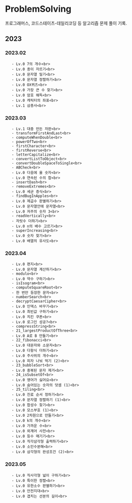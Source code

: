 # ProblemSolving

프로그래머스, 코드스테이츠-데일리코딩 등 알고리즘 문제 풀이 기록.

## 2023

### 2023.02<br>
       - Lv.0 7의 개수<br>
       - Lv.0 종이 자르기<br>
       - Lv.0 문자열 밀기<br>
       - Lv.0 문자열 정렬하기<br>
       - Lv.0 OX퀴즈<br>
       - Lv.0 가장 큰 수 찾기<br>
       - Lv.0 암호 해독<br>
       - Lv.0 캐릭터의 좌표<br>
       - Lv.1 삼총사<br>

### 2023.03<br>
       - Lv.1 대충 만든 자판<br>
       - transformFirstAndLast<br>
       - computeWhenDouble<br>
       - powerOfTwo<br>
       - firstCharacter<br>
       - firstReverse<br>
       - letterCapitalize<br>
       - convertListToObject<br>
       - convertDoubleSpaceToSingle<br>
       - ABCheck<br>
       - Lv.0 다음에 올 숫자<br>
       - Lv.0 연속된 수의 합<br>
       - insertDash<br>
       - removeExtremes<br>
       - Lv.0 세균 증식<br>
       - findBugInApples<br>
       - Lv.0 제곱수 판별하기<br>
       - Lv.0 문자열안에 문자열<br>
       - Lv.0 저주의 숫자 3<br>
       - readVertically<br>
       - 자릿수 더하기<br>
       - Lv.0 n의 배수 고르기<br>
       - superIncreasing<br>
       - Lv.0 숫자 찾기<br>
       - Lv.0 배열의 유사도<br>

### 2023.04<br>
       - Lv.0 편지<br>
       - Lv.0 문자열 계산하기<br>
       - modulo<br>
       - Lv.0 약수 구하기<br>
       - isIsogram<br>
       - computeSquareRoot<br>
       - 한 번만 등장한 문자<br>
       - numberSearch<br>
       - decryptCaesarCipher<br>
       - Lv.0 인덱스 바꾸기<br>
       - Lv.0 최빈값 구하기<br>
       - Lv.0 치킨 쿠폰<br>
       - Lv.0 로그인 성공?<br>
       - compressString<br>
       - 21_largestProductOfThree<br>
       - Lv.0 A로 B 만들기<br>
       - 22_fibonacci<br>
       - Lv.0 대문자와 소문자<br>
       - Lv.0 다항식 더하기<br>
       - Lv.0 주사위의 개수<br>
       - Lv.0 피자 나눠 먹기 (2)<br>
       - 23_bubbleSort<br>
       - Lv.0 중복된 문자 제거<br>
       - 24_isSubsetOf<br>
       - Lv.0 영어가 싫어요<br>
       - Lv.0 숨어있는 숫자의 덧셈 (1)<br>
       - 25_tiling<br>
       - Lv.0 진료 순서 정하기<br>
       - Lv.0 문자열 정렬하기 (1)<br>
       - Lv.0 합성수 찾기<br>
       - Lv.0 모스부호 (1)<br>
       - Lv.0 2차원으로 만들기<br>
       - Lv.0 k의 개수<br>
       - Lv.0 가까운 수<br>
       - Lv.0 외계어 사전<br>
       - Lv.0 등수 매기기<br>
       - Lv.0 직각삼각형 출력하기<br>
       - Lv.0 소인수분해<br>
       - Lv.0 삼각형의 완성조건 (2)<br>

### 2023.05<br>
       - Lv.0 직사각형 넓이 구하기<br>
       - Lv.0 특이한 정렬<br>
       - Lv.0 유한소수 판별하기<br>
       - Lv.0 안전지대<br>
       - Lv.0 겹치는 선분의 길이<br>
